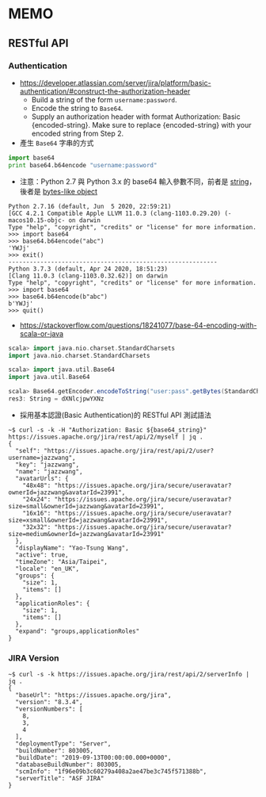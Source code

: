 # MEMO

## RESTful API

### Authentication

- https://developer.atlassian.com/server/jira/platform/basic-authentication/#construct-the-authorization-header
    - Build a string of the form `username:password`.
    - Encode the string to `Base64`.
    - Supply an authorization header with format Authorization: Basic {encoded-string}. Make sure to replace {encoded-string} with your encoded string from Step 2.
- 產生 `Base64` 字串的方式
```python
import base64
print base64.b64encode "username:password"
```
  - 注意：Python 2.7 與 Python 3.x 的 base64 輸入參數不同，前者是 [string](https://docs.python.org/2/library/base64.html)，後者是 [bytes-like object](https://docs.python.org/3/library/base64.html)
```
Python 2.7.16 (default, Jun  5 2020, 22:59:21)
[GCC 4.2.1 Compatible Apple LLVM 11.0.3 (clang-1103.0.29.20) (-macos10.15-objc- on darwin
Type "help", "copyright", "credits" or "license" for more information.
>>> import base64
>>> base64.b64encode("abc")
'YWJj'
>>> exit()
-----------------------------------------------------------
Python 3.7.3 (default, Apr 24 2020, 18:51:23)
[Clang 11.0.3 (clang-1103.0.32.62)] on darwin
Type "help", "copyright", "credits" or "license" for more information.
>>> import base64
>>> base64.b64encode(b"abc")
b'YWJj'
>>> quit()
```
- https://stackoverflow.com/questions/18241077/base-64-encoding-with-scala-or-java
```scala
scala> import java.nio.charset.StandardCharsets
import java.nio.charset.StandardCharsets

scala> import java.util.Base64
import java.util.Base64

scala> Base64.getEncoder.encodeToString("user:pass".getBytes(StandardCharsets.UTF_8))
res3: String = dXNlcjpwYXNz
```
- 採用基本認證(Basic Authentication)的 RESTful API 測試語法
```
~$ curl -s -k -H "Authorization: Basic ${base64_string}" https://issues.apache.org/jira/rest/api/2/myself | jq .
{
  "self": "https://issues.apache.org/jira/rest/api/2/user?username=jazzwang",
  "key": "jazzwang",
  "name": "jazzwang",
  "avatarUrls": {
    "48x48": "https://issues.apache.org/jira/secure/useravatar?ownerId=jazzwang&avatarId=23991",
    "24x24": "https://issues.apache.org/jira/secure/useravatar?size=small&ownerId=jazzwang&avatarId=23991",
    "16x16": "https://issues.apache.org/jira/secure/useravatar?size=xsmall&ownerId=jazzwang&avatarId=23991",
    "32x32": "https://issues.apache.org/jira/secure/useravatar?size=medium&ownerId=jazzwang&avatarId=23991"
  },
  "displayName": "Yao-Tsung Wang",
  "active": true,
  "timeZone": "Asia/Taipei",
  "locale": "en_UK",
  "groups": {
    "size": 1,
    "items": []
  },
  "applicationRoles": {
    "size": 1,
    "items": []
  },
  "expand": "groups,applicationRoles"
}
```

### JIRA Version

```
~$ curl -s -k https://issues.apache.org/jira/rest/api/2/serverInfo | jq .
{
  "baseUrl": "https://issues.apache.org/jira",
  "version": "8.3.4",
  "versionNumbers": [
    8,
    3,
    4
  ],
  "deploymentType": "Server",
  "buildNumber": 803005,
  "buildDate": "2019-09-13T00:00:00.000+0000",
  "databaseBuildNumber": 803005,
  "scmInfo": "1f96e09b3c60279a408a2ae47be3c745f571388b",
  "serverTitle": "ASF JIRA"
}
```

###
